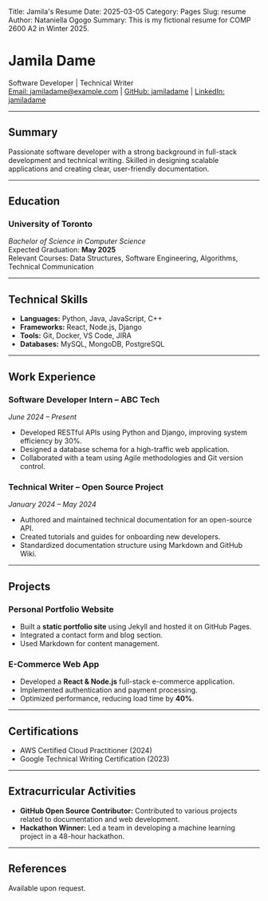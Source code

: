 Title: Jamila's Resume
Date: 2025-03-05
Category: Pages
Slug: resume
Author: Nataniella Ogogo
Summary: This is my fictional resume for COMP 2600 A2 in Winter 2025.

# **Jamila Dame**
Software Developer | Technical Writer  
[Email: jamiladame@example.com](mailto:jamiladame@example.com) | [GitHub: jamiladame](https://github.com/jamiladame) | [LinkedIn: jamiladame](https://www.linkedin.com/in/jamiladame)  

---

## **Summary**
Passionate software developer with a strong background in full-stack development and technical writing. Skilled in designing scalable applications and creating clear, user-friendly documentation.

---

## **Education**
### **University of Toronto**
*Bachelor of Science in Computer Science*  
Expected Graduation: **May 2025**  
Relevant Courses:  Data Structures, Software Engineering, Algorithms, Technical Communication  

---

## **Technical Skills**
- **Languages:** Python, Java, JavaScript, C++
- **Frameworks:** React, Node.js, Django
- **Tools:** Git, Docker, VS Code, JIRA
- **Databases:** MySQL, MongoDB, PostgreSQL

---

## **Work Experience**
### **Software Developer Intern** – ABC Tech  
*June 2024 – Present*  
- Developed RESTful APIs using Python and Django, improving system efficiency by 30%.  
- Designed a database schema for a high-traffic web application.  
- Collaborated with a team using Agile methodologies and Git version control.

### **Technical Writer** – Open Source Project  
*January 2024 – May 2024*  
- Authored and maintained technical documentation for an open-source API.  
- Created tutorials and guides for onboarding new developers.  
- Standardized documentation structure using Markdown and GitHub Wiki.

---

## **Projects**
### **Personal Portfolio Website**
- Built a **static portfolio site** using Jekyll and hosted it on GitHub Pages.
- Integrated a contact form and blog section.
- Used Markdown for content management.

### **E-Commerce Web App**
- Developed a **React & Node.js** full-stack e-commerce application.
- Implemented authentication and payment processing.
- Optimized performance, reducing load time by **40%**.

---

## **Certifications**
- AWS Certified Cloud Practitioner (2024)
- Google Technical Writing Certification (2023)

---

## **Extracurricular Activities**
- **GitHub Open Source Contributor:** Contributed to various projects related to documentation and web development.
- **Hackathon Winner:** Led a team in developing a machine learning project in a 48-hour hackathon.

---

## **References**
Available upon request.
